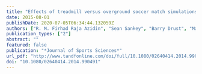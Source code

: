 ```yaml
---
title: "Effects of treadmill versus overground soccer match simulations on biomechanical markers of anterior cruciate ligament injury risk in side cutting"
date: 2015-08-01
publishDate: 2020-07-05T06:34:44.132059Z
authors: ["R. M. Firhad Raja Azidin", "Sean Sankey", "Barry Drust", "Mark A. Robinson", "Jos Vanrenterghem"]
publication_types: ["2"]
abstract: ""
featured: false
publication: "*Journal of Sports Sciences*"
url_pdf: "http://www.tandfonline.com/doi/full/10.1080/02640414.2014.990491"
doi: "10.1080/02640414.2014.990491"
---
```


